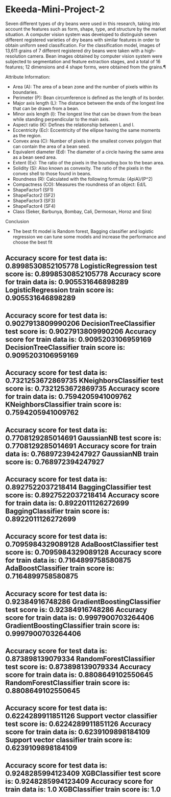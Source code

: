 # Ekeeda-Mini-Project-2
Seven different types of dry beans were used in this research, taking into account the features such as form, shape, type, and structure by the market situation. A computer vision system was developed to distinguish seven different registered varieties of dry beans with similar features in order to obtain uniform seed classification. For the classification model, images of 13,611 grains of 7 different registered dry beans were taken with a high-resolution camera. Bean images obtained by computer vision system were subjected to segmentation and feature extraction stages, and a total of 16 features; 12 dimensions and 4 shape forms, were obtained from the grains.¶

Attribute Information:

* Area (A): The area of a bean zone and the number of pixels within its boundaries.
* Perimeter (P): Bean circumference is defined as the length of its border.
* Major axis length (L): The distance between the ends of the longest line that can be drawn from a bean.
* Minor axis length (l): The longest line that can be drawn from the bean while standing perpendicular to the main axis.
* Aspect ratio (K): Defines the relationship between L and l.
* Eccentricity (Ec): Eccentricity of the ellipse having the same moments as the region.
* Convex area (C): Number of pixels in the smallest convex polygon that can contain the area of a bean seed.
* Equivalent diameter (Ed): The diameter of a circle having the same area as a bean seed area.
* Extent (Ex): The ratio of the pixels in the bounding box to the bean area.
* Solidity (S): Also known as convexity. The ratio of the pixels in the convex shell to those found in beans.
* Roundness (R): Calculated with the following formula: (4piA)/(P^2)
* Compactness (CO): Measures the roundness of an object: Ed/L
* ShapeFactor1 (SF1)
* ShapeFactor2 (SF2)
* ShapeFactor3 (SF3)
* ShapeFactor4 (SF4)
* Class (Seker, Barbunya, Bombay, Cali, Dermosan, Horoz and Sira)

Conclusion

* The best fit model is Random forest, Bagging classifier and logistic regression we can tune some models and increase the performance and choose the best fit

Accuracy score for test data is: 0.8998530852105778
LogisticRegression test score is:  0.8998530852105778
Accuracy score for train data is: 0.905531646898289
LogisticRegression train score is:  0.905531646898289
---------------------------------------------------------------------------------
Accuracy score for test data is: 0.9027913809990206
DecisionTreeClassifier test score is:  0.9027913809990206
Accuracy score for train data is: 0.9095203106959169
DecisionTreeClassifier train score is:  0.9095203106959169
---------------------------------------------------------------------------------
Accuracy score for test data is: 0.7321253672869735
KNeighborsClassifier test score is:  0.7321253672869735
Accuracy score for train data is: 0.7594205941009762
KNeighborsClassifier train score is:  0.7594205941009762
---------------------------------------------------------------------------------
Accuracy score for test data is: 0.7708129285014691
GaussianNB test score is:  0.7708129285014691
Accuracy score for train data is: 0.768972394247927
GaussianNB train score is:  0.768972394247927
---------------------------------------------------------------------------------
Accuracy score for test data is: 0.8927522037218414
BaggingClassifier test score is:  0.8927522037218414
Accuracy score for train data is: 0.8922011126272699
BaggingClassifier train score is:  0.8922011126272699
---------------------------------------------------------------------------------
Accuracy score for test data is: 0.7095984329089128
AdaBoostClassifier test score is:  0.7095984329089128
Accuracy score for train data is: 0.7164899758580875
AdaBoostClassifier train score is:  0.7164899758580875
---------------------------------------------------------------------------------
Accuracy score for test data is: 0.92384916748286
GradientBoostingClassifier test score is:  0.92384916748286
Accuracy score for train data is: 0.9997900703264406
GradientBoostingClassifier train score is:  0.9997900703264406
---------------------------------------------------------------------------------
Accuracy score for test data is: 0.873898139079334
RandomForestClassifier test score is:  0.873898139079334
Accuracy score for train data is: 0.8808649102550645
RandomForestClassifier train score is:  0.8808649102550645
---------------------------------------------------------------------------------
Accuracy score for test data is: 0.6224289911851126
Support vector classifier test score is:  0.6224289911851126
Accuracy score for train data is: 0.6239109898184109
Support vector classifier train score is:  0.6239109898184109
---------------------------------------------------------------------------------
Accuracy score for test data is: 0.9248285994123409
XGBClassifier test score is:  0.9248285994123409
Accuracy score for train data is: 1.0
XGBClassifier train score is:  1.0
---------------------------------------------------------------------------------
